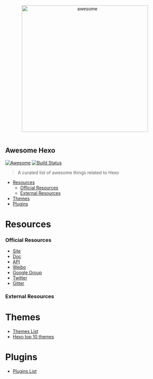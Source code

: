 <p align="center">
  <br>
  <img width="400" src="https://raw.githubusercontent.com/hexojs/awesome-hexo/master/hexo-logo.png" alt="awesome">
  <br>
  <br>
</p>

## Awesome Hexo 
[![Awesome](https://cdn.rawgit.com/sindresorhus/awesome/d7305f38d29fed78fa85652e3a63e154dd8e8829/media/badge.svg)](https://github.com/sindresorhus/awesome) [![Build Status](https://api.travis-ci.org/hexojs/awesome-hexo.svg?branch=master)](https://travis-ci.org/hexojs/awesome-hexo)

> A curated list of awesome things related to Hexo

- [Resources](#resources)
  - [Official Resources](#official-resources)
  - [External Resources](#external-resources)
- [Themes](#themes)
- [Plugins](#plugins)

# Resources


### Official Resources

  - [Site](https://hexo.io/)
  - [Doc](https://hexo.io/docs/)
  - [API](https://hexo.io/api/)
  - [Weibo](http://weibo.com/hexojs)
  - [Google Group](https://groups.google.com/forum/#!forum/hexo)
  - [Twitter](https://twitter.com/hexojs)
  - [Gitter](https://gitter.im/hexojs/hexo)

### External Resources


# Themes

  - [Themes List](https://hexo.io/themes/)
  - [Hexo top 10 themes](https://en.abnerchou.me/Blog/5c00ca67/)
  
# Plugins

  - [Plugins List](https://hexo.io/plugins/)
